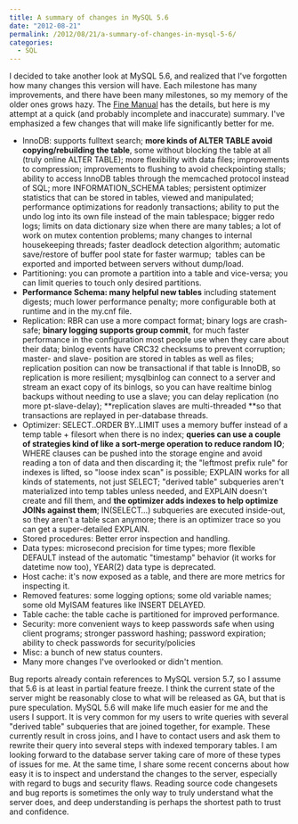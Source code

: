 ```yaml
---
title: A summary of changes in MySQL 5.6
date: "2012-08-21"
permalink: /2012/08/21/a-summary-of-changes-in-mysql-5-6/
categories:
  - SQL
---
```

I decided to take another look at MySQL 5.6, and realized that I've forgotten how many changes this version will have. Each milestone has many improvements, and there have been many milestones, so my memory of the older ones grows hazy. 
The [Fine Manual][1] has the details, but here is my attempt at a quick (and probably incomplete and inaccurate) summary. I've emphasized a few changes that will make life significantly better for me. 
*   InnoDB: supports fulltext search; **more kinds of ALTER TABLE avoid copying/rebuilding the table**, some without blocking the table at all (truly online ALTER TABLE); more flexibility with data files; improvements to compression; improvements to flushing to avoid checkpointing stalls; ability to access InnoDB tables through the memcached protocol instead of SQL; more INFORMATION_SCHEMA tables; persistent optimizer statistics that can be stored in tables, viewed and manipulated; performance optimizations for readonly transactions; ability to put the undo log into its own file instead of the main tablespace; bigger redo logs; limits on data dictionary size when there are many tables; a lot of work on mutex contention problems; many changes to internal housekeeping threads; faster deadlock detection algorithm; automatic save/restore of buffer pool state for faster warmup;  tables can be exported and imported between servers without dump/load.
*   Partitioning: you can promote a partition into a table and vice-versa; you can limit queries to touch only desired partitions.
*   **Performance Schema: many helpful new tables** including statement digests; much lower performance penalty; more configurable both at runtime and in the my.cnf file.
*   Replication: RBR can use a more compact format; binary logs are crash-safe; **binary logging supports group commit**, for much faster performance in the configuration most people use when they care about their data; binlog events have CRC32 checksums to prevent corruption; master- and slave- position are stored in tables as well as files; replication position can now be transactional if that table is InnoDB, so replication is more resilient; mysqlbinlog can connect to a server and stream an exact copy of its binlogs, so you can have realtime binlog backups without needing to use a slave; you can delay replication (no more pt-slave-delay); **replication slaves are multi-threaded **so that transactions are replayed in per-database threads.
*   Optimizer: SELECT..ORDER BY..LIMIT uses a memory buffer instead of a temp table + filesort when there is no index; **queries can use a couple of strategies kind of like a sort-merge operation to reduce random IO**; WHERE clauses can be pushed into the storage engine and avoid reading a ton of data and then discarding it; the "leftmost prefix rule" for indexes is lifted, so "loose index scan" is possible; EXPLAIN works for all kinds of statements, not just SELECT; "derived table" subqueries aren't materialized into temp tables unless needed, and EXPLAIN doesn't create and fill them, and **the optimizer adds indexes to help optimize JOINs against them**; IN(SELECT&#8230;) subqueries are executed inside-out, so they aren't a table scan anymore; there is an optimizer trace so you can get a super-detailed EXPLAIN.
*   Stored procedures: Better error inspection and handling.
*   Data types: microsecond precision for time types; more flexible DEFAULT instead of the automatic "timestamp" behavior (it works for datetime now too), YEAR(2) data type is deprecated.
*   Host cache: it's now exposed as a table, and there are more metrics for inspecting it.
*   Removed features: some logging options; some old variable names; some old MyISAM features like INSERT DELAYED.
*   Table cache: the table cache is partitioned for improved performance.
*   Security: more convenient ways to keep passwords safe when using client programs; stronger password hashing; password expiration; ability to check passwords for security/policies
*   Misc: a bunch of new status counters.
*   Many more changes I've overlooked or didn't mention.

Bug reports already contain references to MySQL version 5.7, so I assume that 5.6 is at least in partial feature freeze. I think the current state of the server might be reasonably close to what will be released as GA, but that is pure speculation. 
MySQL 5.6 will make life much easier for me and the users I support. It is very common for my users to write queries with several "derived table" subqueries that are joined together, for example. These currently result in cross joins, and I have to contact users and ask them to rewrite their query into several steps with indexed temporary tables. I am looking forward to the database server taking care of more of these types of issues for me. 
At the same time, I share some recent concerns about how easy it is to inspect and understand the changes to the server, especially with regard to bugs and security flaws. Reading source code changesets and bug reports is sometimes the only way to truly understand what the server does, and deep understanding is perhaps the shortest path to trust and confidence.

 [1]: http://dev.mysql.com/doc/refman/5.6/en/
